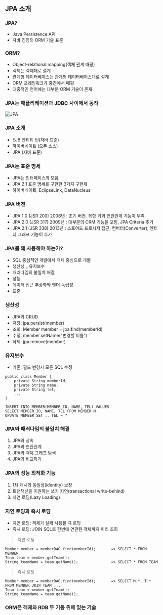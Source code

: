## JPA 소개


### JPA?
- Java Persistence API
- 자바 진영의 ORM 기술 표준


### ORM?
- Object-relational mapping(객체 관계 매핑)
- 객체는 객체대로 설계
- 관계형 데이터베이스는 관계형 데이터베이스대로 설계
- ORM 프레임워크가 중간에서 매핑
- 대중적인 언어에는 대부분 ORM 기술이 존재


### JPA는 애플리케이션과 JDBC 사이에서 동작

![JPA](image/JPA.png)


### JPA 소개

- EJB 엔티티 빈(자바 표준)
- 하이버네이트 (오픈 소스)
- JPA (자바 표준)


### JPA는 표준 명세
- JPA는 인터페이스의 모음
- JPA 2.1 표준 명세를 구현한 3가지 구현체
- 하이버네이트, EclipseLink, DataNucleus


### JPA 버전
- JPA 1.0 (JSR 200) 2006년 : 초기 버전. 복합 키와 연관관계 기능이 부족
- JPA 2.0 (JSR 317) 2009년 : 대부분의 ORM 기능을 포함, JPA Criteria 추가
- JPA 2.1 (JSR 338) 2013년 : 스토어드 프로시저 접근, 컨버터(Converter), 엔티티 그래프 기능이 추가


### JPA를 왜 사용해야 하는가?

- SQL 중심적인 개발에서 객체 중심으로 개발
- 생산성
_ 유지보수
- 패러다임의 불일치 해결
- 성능
- 데이터 접근 추상화와 벤더 독립성
- 표준


### 생산성

- JPA와 CRUD
- 저장: jpa.persist(member)
- 조회: Member member = jpa.find(memberId)
- 수정: member.setName("변경할 이름")
- 삭제: jpa.remove(member)


### 유지보수

- 기존: 필드 변경시 모든 SQL 수정
```
public class Member {
    private String memberId;
    private String name;
    private String tel;
    ...
}
```

```
INSERT INTO MEMBER(MEMBER_ID, NAME, TEL) VALUES
SELECT MEMBER_ID, NAME, TEL FROM MEMBER M
UPDATE MEMBER SET .. TEL = ?
```


### JPA와 패러다임의 불일치 해결

1. JPA와 상속
2. JPA와 연관관계
3. JPA와 객체 그래프 탐색
4. JPA와 비교하기


### JPA의 성능 최적화 기능

1. 1차 캐시와 동일성(identity) 보장
2. 트랜잭션을 지원하는 쓰기 지연(transactional write-behind)
3. 지연 로딩(Lazy Loading)


### 지연 로딩과 즉시 로딩

- 지연 로딩: 객체가 실제 사용될 때 로딩
- 즉시 로딩: JOIN SQL로 한번에 연관된 객체까지 미리 조회

> 지연 로딩
```
Member member = memberDAO.find(memberId);       => SELECT * FROM MEMBER
Team team = member.getTeam();
String teamName = team.getName();               => SELECT * FROM TEAM
```

> 즉시 로딩
```
Member member = memberDAO.find(memberId);       => SELECT M.*, T.* FROM MEMBER JOIN TEAM ...
Team team = member.getTeam();
String teamName = team.getName();
```


### ORM은 객체와 RDB 두 기둥 위에 있는 기술






